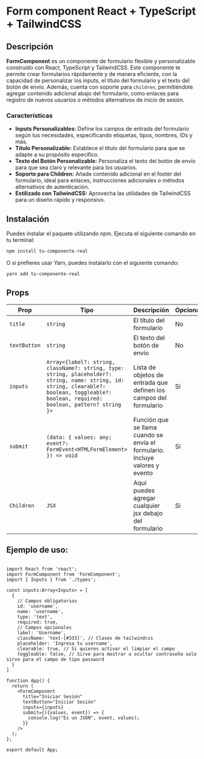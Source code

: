 # Form component React + TypeScript + TailwindCSS

## Descripción
**FormComponent** es un componente de formulario flexible y personalizable construido con React, TypeScript y TailwindCSS. Este componente te permite crear formularios rápidamente y de manera eficiente, con la capacidad de personalizar los inputs, el título del formulario y el texto del botón de envío. Además, cuenta con soporte para `children`, permitiéndote agregar contenido adicional abajo del formulario, como enlaces para registro de nuevos usuarios o métodos alternativos de inicio de sesión.

### Características
* **Inputs Personalizables:** Define los campos de entrada del formulario según tus necesidades, especificando etiquetas, tipos, nombres, IDs y más.
* **Título Personalizable:** Establece el título del formulario para que se adapte a su propósito específico.
* **Texto del Botón Personalizable:** Personaliza el texto del botón de envío para que sea claro y relevante para los usuarios.
* **Soporte para Children:** Añade contenido adicional en el footer del formulario, ideal para enlaces, instrucciones adicionales o métodos alternativos de autenticación.
* **Estilizado con TailwindCSS:** Aprovecha las utilidades de TailwindCSS para un diseño rápido y responsivo.

## Instalación
Puedes instalar el paquete utilizando npm. Ejecuta el siguiente comando en tu terminal:

```bash
npm install tu-componente-real
```

O si prefieres usar Yarn, puedes instalarlo con el siguiente comando:

```bash
yarn add tu-componente-real
```

## Props
| Prop         | Tipo                          | Descripción                    | Opcional  |
|--------------|-------------------------------|--------------------------------|-----------|
| `title`      | `string`                      | El título del formulario       | No        |
| `textButton` | `string`                      | El texto del botón de envío    | No        |
| `inputs`     | `Array<{label?: string, className?: string, type: string, placeholder?: string, name: string, id: string, clearable?: boolean, toggleable?: boolean, required: boolean, pattern? string }>` | Lista de objetos de entrada que definen los campos del formulario        | Sí       |
| `submit`     | `(data: { values: any; event?: FormEvent<HTMLFormElement> }) => void` | Función que se llama cuando se envía el formulario. Incluye valores y evento | Sí        |
| `Children`   | `JSX`                         | Aquí puedes agregar cualquier jsx debajo del formulario | Sí       |

## Ejemplo de uso:
```tsx

import React from 'react';
import FormComponent from 'FormComponent';
import { Inputs } from './types';

const inputs:Array<Inputs> = [
  {
    // Campos obligatorios
    id: 'username',
    name: 'username',
    type: 'text',
    required: true,
    // Campos opcionales
    label: 'Username',
    className: 'text-[#333]', // Clases de tailwindcss
    placeholder: 'Ingresa tu username',
    clearable: true, // Si quieres activar el limpiar el campo
    toggleable: false, // Sirve para mostrar o ocultar contraseña solo sirve para el campo de tipo password
  }
]

function App() {
  return (
    <FormComponent
      title="Iniciar Sesión"
      textButton="Iniciar Sesión"
      inputs={inputs}
      submit={({values, event}) => {
        console.log("Es un JSON", event, values);
      }}
    />
  );
};

export default App;
```